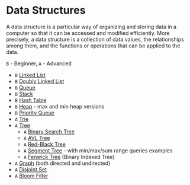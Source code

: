 # Data Structures

A data structure is a particular way of organizing and storing data in a computer so that it can
be accessed and modified efficiently. More precisely, a data structure is a collection of data
values, the relationships among them, and the functions or operations that can be applied to
the data.

`B` - Beginner, `A` - Advanced

- `B` [Linked List](linked-list)
- `B` [Doubly Linked List](doubly-linked-list)
- `B` [Queue](queue)
- `B` [Stack](stack)
- `B` [Hash Table](hash-table)
- `B` [Heap](heap) - max and min heap versions
- `B` [Priority Queue](priority-queue)
- `A` [Trie](trie)
- `A` [Tree](tree)
  - `A` [Binary Search Tree](tree/binary-search-tree)
  - `A` [AVL Tree](tree/avl-tree)
  - `A` [Red-Black Tree](tree/red-black-tree)
  - `A` [Segment Tree](tree/segment-tree) - with min/max/sum range queries examples
  - `A` [Fenwick Tree](tree/fenwick-tree) (Binary Indexed Tree)
- `A` [Graph](graph) (both directed and undirected)
- `A` [Disjoint Set](disjoint-set)
- `A` [Bloom Filter](bloom-filter)
